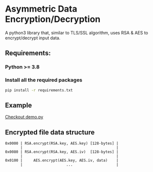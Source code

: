 # Asymmetric Data Encryption/Decryption

A python3 library that, similar to TLS/SSL algorithm, uses RSA & AES to encrypt/decrypt input data.

## Requirements:

### Python >= 3.8

### Install all the required packages

```sh
pip install -r requirements.txt
```

## Example

[Checkout demo.py](./demo/demo.py)

## Encrypted file data structure

```
0x0000 | RSA.encrypt(RSA.key, AES.key) [128-bytes] |
       |                                           |
0x0080 | RSA.encrypt(RSA.key, AES.iv)  [128-bytes] |
       |                                           |
0x0100 |     AES.encrypt(AES.key, AES.iv, data)    |
       |                    ...                    |
```
